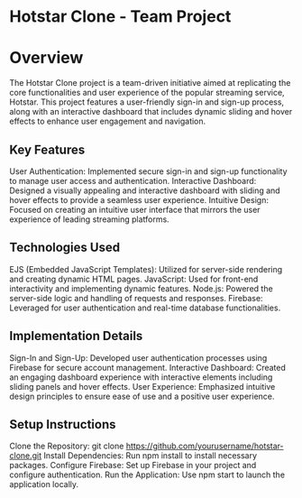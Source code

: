 # Hotstar Clone - Team Project
# Overview
The Hotstar Clone project is a team-driven initiative aimed at replicating the core functionalities and user experience of the popular streaming service, Hotstar. This project features a user-friendly sign-in and sign-up process, along with an interactive dashboard that includes dynamic sliding and hover effects to enhance user engagement and navigation.

## Key Features
User Authentication: Implemented secure sign-in and sign-up functionality to manage user access and authentication.
Interactive Dashboard: Designed a visually appealing and interactive dashboard with sliding and hover effects to provide a seamless user experience.
Intuitive Design: Focused on creating an intuitive user interface that mirrors the user experience of leading streaming platforms.
## Technologies Used
EJS (Embedded JavaScript Templates): Utilized for server-side rendering and creating dynamic HTML pages.
JavaScript: Used for front-end interactivity and implementing dynamic features.
Node.js: Powered the server-side logic and handling of requests and responses.
Firebase: Leveraged for user authentication and real-time database functionalities.
## Implementation Details
Sign-In and Sign-Up: Developed user authentication processes using Firebase for secure account management.
Interactive Dashboard: Created an engaging dashboard experience with interactive elements including sliding panels and hover effects.
User Experience: Emphasized intuitive design principles to ensure ease of use and a positive user experience.
## Setup Instructions
Clone the Repository: git clone https://github.com/yourusername/hotstar-clone.git
Install Dependencies: Run npm install to install necessary packages.
Configure Firebase: Set up Firebase in your project and configure authentication.
Run the Application: Use npm start to launch the application locally.

